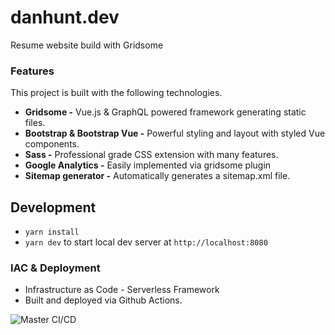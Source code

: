 # danhunt.dev
Resume website build with Gridsome

### Features

This project is built with the following technologies.

- **Gridsome -** Vue.js & GraphQL powered framework generating static files.
- **Bootstrap & Bootstrap Vue -** Powerful styling and layout with styled Vue components.
- **Sass -** Professional grade CSS extension with many features.
- **Google Analytics -** Easily implemented via gridsome plugin
- **Sitemap generator -** Automatically generates a sitemap.xml file.

## Development

+ `yarn install`
+ `yarn dev` to start local dev server at `http://localhost:8080`

### IAC & Deployment
- Infrastructure as Code - Serverless Framework
- Built and deployed via Github Actions.

![Master CI/CD](https://github.com/dkhunt27/danhunt-dev/workflows/Master%20CI/CD/badge.svg?branch=master&event=push)